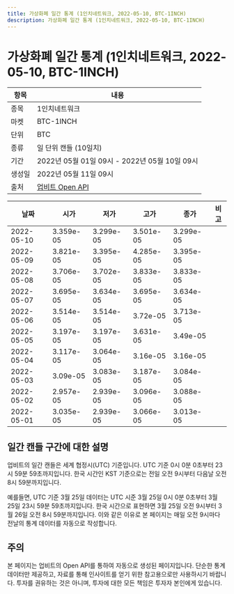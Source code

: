 ```yaml
---
title: 가상화폐 일간 통계 (1인치네트워크, 2022-05-10, BTC-1INCH)
description: 가상화폐 일간 통계 (1인치네트워크, 2022-05-10, BTC-1INCH)
---
```



가상화폐 일간 통계 (1인치네트워크, 2022-05-10, BTC-1INCH)
===

|항목|내용|
|--|--|
|종목|1인치네트워크|
|마켓|BTC-1INCH|
|단위|BTC|
|종류|일 단위 캔들 (10일치)|
|기간|2022년 05월 01일 09시 - 2022년 05월 10일 09시|
|생성일|2022년 05월 11일 09시|
|출처|[업비트 Open API](https://docs.upbit.com)|


|날짜|시가|저가|고가|종가|비고|
|--|--|--|--|--|--|
|2022-05-10|3.359e-05|3.299e-05|3.501e-05|3.299e-05|    |
|2022-05-09|3.821e-05|3.395e-05|4.285e-05|3.395e-05|    |
|2022-05-08|3.706e-05|3.702e-05|3.833e-05|3.833e-05|    |
|2022-05-07|3.695e-05|3.634e-05|3.695e-05|3.634e-05|    |
|2022-05-06|3.514e-05|3.514e-05|3.72e-05|3.713e-05|    |
|2022-05-05|3.197e-05|3.197e-05|3.631e-05|3.49e-05|    |
|2022-05-04|3.117e-05|3.064e-05|3.16e-05|3.16e-05|    |
|2022-05-03|3.09e-05|3.083e-05|3.187e-05|3.084e-05|    |
|2022-05-02|2.957e-05|2.939e-05|3.096e-05|3.088e-05|    |
|2022-05-01|3.035e-05|2.939e-05|3.066e-05|3.013e-05|    |


일간 캔들 구간에 대한 설명
---


업비트의 일간 캔들은 세계 협정시(UTC) 기준입니다. 
UTC 기준 0시 0분 0초부터 23시 59분 59초까지입니다. 
한국 시간인 KST 기준으로는 전일 오전 9시부터 다음날 오전 8시 59분까지입니다. 


예를들면, UTC 기준 3월 25일 데이터는 UTC 시준 3월 25일 0시 0분 0초부터 3월 25일 23시 59분 59초까지입니다. 
한국 시간으로 표현하면 3월 25일 오전 9시부터 3월 26일 오전 8시 59분까지입니다. 
이와 같은 이유로 본 페이지는 매일 오전 9시마다 전날의 통계 데이터를 자동으로 작성합니다. 


주의
---


본 페이지는 업비트의 Open API를 통하여 자동으로 생성된 페이지입니다. 
단순한 통계 데이터만 제공하고, 자료를 통해 인사이트를 얻기 위한 참고용으로만 사용하시기 바랍니다. 
투자를 권유하는 것은 아니며, 투자에 대한 모든 책임은 투자자 본인에게 있습니다. 
